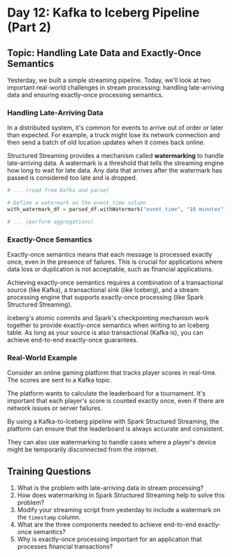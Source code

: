 # Day 12: Kafka to Iceberg Pipeline (Part 2)

## Topic: Handling Late Data and Exactly-Once Semantics

Yesterday, we built a simple streaming pipeline. Today, we'll look at two important real-world challenges in stream processing: handling late-arriving data and ensuring exactly-once processing semantics.

### Handling Late-Arriving Data

In a distributed system, it's common for events to arrive out of order or later than expected. For example, a truck might lose its network connection and then send a batch of old location updates when it comes back online.

Structured Streaming provides a mechanism called **watermarking** to handle late-arriving data. A watermark is a threshold that tells the streaming engine how long to wait for late data. Any data that arrives after the watermark has passed is considered too late and is dropped.

```python
# ... (read from Kafka and parse)

# Define a watermark on the event_time column
with_watermark_df = parsed_df.withWatermark("event_time", "10 minutes")

# ... (perform aggregations)
```

### Exactly-Once Semantics

Exactly-once semantics means that each message is processed exactly once, even in the presence of failures. This is crucial for applications where data loss or duplication is not acceptable, such as financial applications.

Achieving exactly-once semantics requires a combination of a transactional source (like Kafka), a transactional sink (like Iceberg), and a stream processing engine that supports exactly-once processing (like Spark Structured Streaming).

Iceberg's atomic commits and Spark's checkpointing mechanism work together to provide exactly-once semantics when writing to an Iceberg table. As long as your source is also transactional (Kafka is), you can achieve end-to-end exactly-once guarantees.

### Real-World Example

Consider an online gaming platform that tracks player scores in real-time. The scores are sent to a Kafka topic.

The platform wants to calculate the leaderboard for a tournament. It's important that each player's score is counted exactly once, even if there are network issues or server failures.

By using a Kafka-to-Iceberg pipeline with Spark Structured Streaming, the platform can ensure that the leaderboard is always accurate and consistent.

They can also use watermarking to handle cases where a player's device might be temporarily disconnected from the internet.

## Training Questions

1.  What is the problem with late-arriving data in stream processing?
2.  How does watermarking in Spark Structured Streaming help to solve this problem?
3.  Modify your streaming script from yesterday to include a watermark on the `timestamp` column.
4.  What are the three components needed to achieve end-to-end exactly-once semantics?
5.  Why is exactly-once processing important for an application that processes financial transactions?
